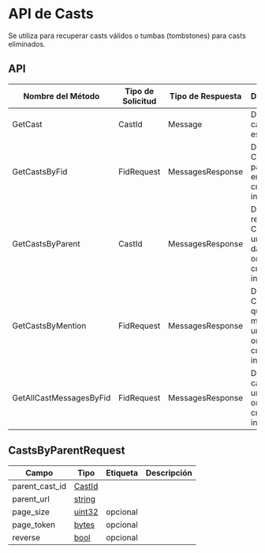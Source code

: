 # API de Casts

Se utiliza para recuperar casts válidos o tumbas (tombstones) para casts eliminados.

## API

| Nombre del Método       | Tipo de Solicitud | Tipo de Respuesta | Descripción                                                             |
| ----------------------- | ----------------- | ----------------- | ----------------------------------------------------------------------- |
| GetCast                 | CastId            | Message           | Devuelve un cast específico                                             |
| GetCastsByFid           | FidRequest        | MessagesResponse  | Devuelve CastAdds para un Fid en orden cronológico inverso              |
| GetCastsByParent        | CastId            | MessagesResponse  | Devuelve respuestas CastAdd a un cast dado en orden cronológico inverso |
| GetCastsByMention       | FidRequest        | MessagesResponse  | Devuelve CastAdds que mencionan un Fid en orden cronológico inverso     |
| GetAllCastMessagesByFid | FidRequest        | MessagesResponse  | Devuelve casts para un Fid en orden cronológico inverso                 |

## CastsByParentRequest

| Campo          | Tipo              | Etiqueta | Descripción |
| -------------- | ----------------- | -------- | ----------- |
| parent_cast_id | [CastId](#CastId) |          |             |
| parent_url     | [string](#string) |          |             |
| page_size      | [uint32](#uint32) | opcional |             |
| page_token     | [bytes](#bytes)   | opcional |             |
| reverse        | [bool](#bool)     | opcional |             |

